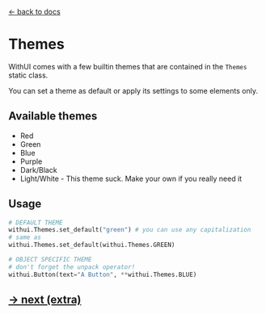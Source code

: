 [<- back to docs](docs.md)

# Themes

WithUI comes with a few builtin themes that are contained in the `Themes` static class.

You can set a theme as default or apply its settings to some elements only.

## Available themes

- Red
- Green
- Blue
- Purple
- Dark/Black
- Light/White - This theme suck. Make your own if you really need it

## Usage
```py
# DEFAULT THEME
withui.Themes.set_default("green") # you can use any capitalization
# same as
withui.Themes.set_default(withui.Themes.GREEN)

# OBJECT SPECIFIC THEME
# don't forget the unpack operator!
withui.Button(text="A Button", **withui.Themes.BLUE)
```

## [-> next (extra)](extra.md)